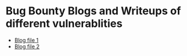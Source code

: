 # Bug Bounty Blogs and Writeups of different vulnerablities
- [Blog file 1](files/file1.md)
- [Blog file 2](files/file2.md)


